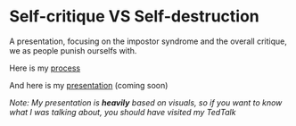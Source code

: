 # Self-critique VS Self-destruction
A presentation, focusing on the impostor syndrome and the overall critique, we as people punish ourselfs with.

Here is my [process](/6-storytelling/process.md)

And here is my [presentation](/6-storytelling/AJOVT-Self-critique.pdf) (coming soon)

<em>Note: My presentation is <b>heavily</b> based on visuals, so if you want to know what I was talking about, you should have visited my TedTalk</em>
